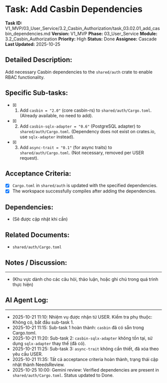 # Task: Add Casbin Dependencies

**Task ID:** V1_MVP/03_User_Service/3.2_Casbin_Authorization/task_03.02.01_add_casbin_dependencies.md
**Version:** V1_MVP
**Phase:** 03_User_Service
**Module:** 3.2_Casbin_Authorization
**Priority:** High
**Status:** Done
**Assignee:** Cascade
**Last Updated:** 2025-10-25

## Detailed Description:
Add necessary Casbin dependencies to the `shared/auth` crate to enable RBAC functionality.

## Specific Sub-tasks:
- [x] 1. Add `casbin = "2.0"` (core casbin-rs) to `shared/auth/Cargo.toml`. (Already available, no need to add).
- [x] 2. Add `casbin-sqlx-adapter = "0.6"` (PostgreSQL adapter) to `shared/auth/Cargo.toml`. (Dependency does not exist on crates.io, use `sqlx-adapter` instead).
- [x] 3. Add `async-trait = "0.1"` (for async traits) to `shared/auth/Cargo.toml`. (Not necessary, removed per USER request).

## Acceptance Criteria:
- [x] `Cargo.toml` in `shared/auth` is updated with the specified dependencies.
- [x] The workspace successfully compiles after adding the dependencies.

## Dependencies:
*   (Sẽ được cập nhật khi cần)

## Related Documents:
*   `shared/auth/Cargo.toml`

## Notes / Discussion:
---
*   (Khu vực dành cho các câu hỏi, thảo luận, hoặc ghi chú trong quá trình thực hiện)

## AI Agent Log:
---
* 2025-10-21 11:10: Nhiệm vụ được nhận từ USER. Kiểm tra phụ thuộc: Không có, bắt đầu sub-task 1.
* 2025-10-21 11:15: Sub-task 1 hoàn thành: `casbin` đã có sẵn trong Cargo.toml.
* 2025-10-21 11:20: Sub-task 2: `casbin-sqlx-adapter` không tồn tại, sử dụng `sqlx-adapter` thay thế (đã có).
* 2025-10-21 11:25: Sub-task 3: `async-trait` không cần thiết, đã xóa theo yêu cầu USER.
* 2025-10-21 11:35: Tất cả acceptance criteria hoàn thành, trạng thái cập nhật thành NeedsReview.
* 2025-10-25 10:00: Gemini review: Verified dependencies are present in `shared/auth/Cargo.toml`. Status updated to Done.